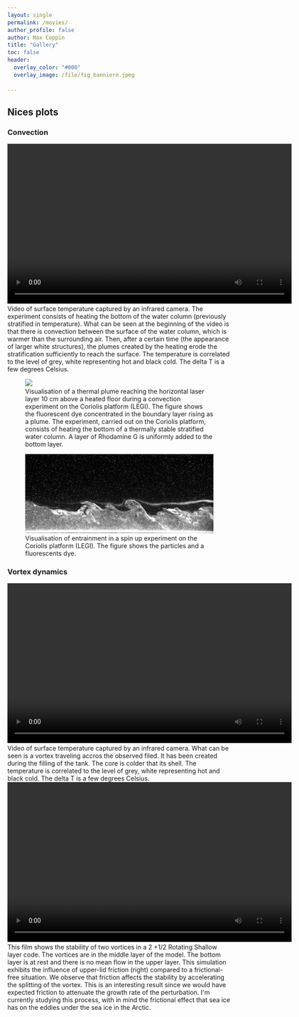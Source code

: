 ```yaml
---
layout: single 
permalink: /movies/
author_profile: false
author: Max Coppin
title: "Gallery"
toc: false
header:
  overlay_color: "#000"
  overlay_image: /file/fig_banniere.jpeg
  
---
```

## Nices plots

### Convection 


<video width="640" height="360" controls loop>
  <source src="/file/Plume_IR_stratif.mp4" type="video/mp4">
</video>
<figcaption>
Video of surface temperature captured by an infrared camera. The experiment consists of heating the bottom of the water column (previously stratified in temperature). What can be seen at the beginning of the video is that there is convection between the surface of the water column, which is warmer than the surrounding air. Then, after a certain time (the appearance of larger white structures), the plumes created by the heating erode the stratification sufficiently to reach the surface.  The temperature is correlated to the level of grey, white representing hot and black cold. The delta T is a few degrees Celsius.
</figcaption>



<figure> <img src="/file/panach_horiz_coriolis.jpg">
<figcaption> Visualisation of a thermal plume reaching the horizontal laser layer 10 cm above a heated floor during a convection experiment on the Coriolis platform (LEGI). The figure shows the fluorescent dye concentrated in the boundary layer rising as a plume. The experiment, carried out on the Coriolis platform, consists of heating the bottom of a thermally stable stratified water column. A layer of Rhodamine G is uniformly added to the bottom layer.
</figcaption> </figure>



<figure> <img src="/file/KP-nice_plot-EXP15.jpeg">
<figcaption> Visualisation of entrainment in a spin up experiment on the Coriolis platform (LEGI). The figure shows the particles and a fluorescents dye.</figcaption> </figure>

### Vortex dynamics

<video width="640" height="360" controls loop>
  <source src="/file/Tourbillon-exp-38.avi" type="video/avi">
</video>
<figcaption>
Video of surface temperature captured by an infrared camera. What can be seen is a vortex traveling accros the observed filed. It has been created during the filling of the tank. The core is colder that its shell. The temperature is correlated to the level of grey, white representing hot and black cold. The delta T is a few degrees Celsius.
</figcaption>


<video width="640" height="360" controls>
  <source src="/file/stabilite.mp4" type="video/mp4">
  Votre navigateur ne prend pas en charge la balise vidéo.
</video>
<figcaption>
This film shows the stability of two vortices in a 2 +1/2 Rotating Shallow layer code. The vortices are in the middle layer of the model. The bottom layer is at rest and there is no mean flow in the upper layer. This simulation exhibits the influence of upper-lid friction (right) compared to a frictional-free situation.
We observe that friction affects the stability by accelerating the splitting of the vortex. This is an interesting result since we would have expected friction to attenuate the growth rate of the perturbation.
I'm currently studying this process, with in mind the frictional effect that sea ice has on the eddies under the sea ice in the Arctic.
</figcaption>


